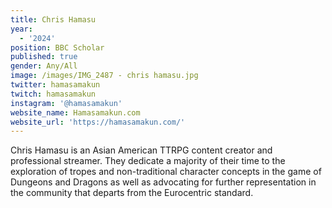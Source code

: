 ```yaml
---
title: Chris Hamasu
year:
  - '2024'
position: BBC Scholar
published: true
gender: Any/All
image: /images/IMG_2487 - chris hamasu.jpg
twitter: hamasamakun
twitch: hamasamakun
instagram: '@hamasamakun'
website_name: Hamasamakun.com
website_url: 'https://hamasamakun.com/'
---
```


Chris Hamasu is an Asian American TTRPG content creator and professional streamer. They dedicate a majority of their time to the exploration of tropes and non-traditional character concepts in the game of Dungeons and Dragons as well as advocating for further representation in the community that departs from the Eurocentric standard. 
